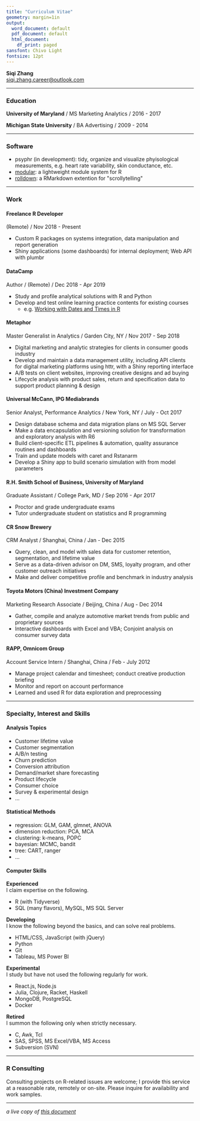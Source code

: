 ```yaml
---
title: "Curriculum Vitae"
geometry: margin=1in
output:
  word_document: default
  pdf_document: default
  html_document:
    df_print: paged
sansfont: Chivo Light
fontsize: 12pt
---
```


**Siqi Zhang**  
siqi.zhang.career@outlook.com


***
### Education ###

**University of Maryland** / MS Marketing Analytics / 2016 - 2017

**Michigan State University** / BA Advertising / 2009 - 2014    
    
***
### Software ###

- psyphr (in development): tidy, organize and visualize phyisological measurements, e.g. heart rate variability, skin conductance, etc.
- [modular](https://github.com/iqis/modular): a lightweight module system for R
- [rolldown](https://cran.r-project.org/web/packages/rolldown/): a RMarkdown extention for "scrollytelling" 
    
***    
### Work

#### Freelance R Developer
(Remote) / Nov 2018 - Present

- Custom R packages on systems integration, data manipulation and report generation
- Shiny applications (some dashboards) for internal deployment; Web API with plumbr
    
    
#### DataCamp
Author / (Remote) / Dec 2018 - Apr 2019

- Study and profile analytical solutions with R and Python
- Develop and test online learning practice contents for existing courses
  - e.g. [Working with Dates and Times in R](https://www.datacamp.com/courses/working-with-dates-and-times-in-r)
   
      
#### Metaphor 
Master Generalist in Analytics / Garden City, NY / Nov 2017 - Sep 2018  

- Digital marketing and analytic strategies for clients in consumer goods industry
- Develop and maintain a data management utility, including API clients for digital marketing platforms using httr, with a Shiny reporting interface
- A/B tests on client websites, improving creative designs and ad buying
- Lifecycle analysis with product sales, return and specification data to support product planning & design

    
    
#### Universal McCann, IPG Mediabrands 	
Senior Analyst, Performance Analytics / New York, NY / July - Oct 2017

- Design database schema and data migration plans on MS SQL Server
- Make a data encapsulation and versioning solution for transformation and exploratory analysis with R6
- Build client-specific ETL pipelines & automation, quality assurance routines and dashboards
- Train and update models with caret and Rstanarm
- Develop a Shiny app to build scenario simulation with from model parameters
    
    
#### R.H. Smith School of Business, University of Maryland
Graduate Assistant / College Park, MD / Sep 2016 - Apr 2017

- Proctor and grade undergraduate exams
- Tutor undergraduate student on statistics and R programming
    
    
#### CR Snow Brewery
CRM Analyst / Shanghai, China / Jan - Dec 2015

- Query, clean, and model with sales data for customer retention, segmentation, and lifetime value
- Serve as a data-driven advisor on DM, SMS, loyalty program, and other customer outreach initiatives
- Make and deliver competitive profile and benchmark in industry analysis

    
    
#### Toyota Motors (China) Investment Company
Marketing Research Associate / Beijing, China / Aug - Dec 2014

- Gather, compile and analyze automotive market trends from public and proprietary sources
- Interactive dashboards with Excel and VBA; Conjoint analysis on consumer survey data
    
    
#### RAPP, Omnicom Group   
Account Service Intern / Shanghai, China / Feb - July 2012

- Manage project calendar and timesheet; conduct creative production briefing
- Monitor and report on account performance
- Learned and used R for data exploration and preprocessing
    

***
### Specialty, Interest and Skills

    
#### Analysis Topics

- Customer lifetime value
- Customer segmentation
- A/B/n testing
- Churn prediction
- Conversion attribution
- Demand/market share forecasting
- Product lifecycle 
- Consumer choice
- Survey & experimental design
- ... 

#### Statistical Methods

- regression: GLM, GAM, glmnet, ANOVA
- dimension reduction: PCA, MCA
- clustering: k-means, POPC
- bayesian: MCMC, bandit
- tree: CART, ranger
- ...

#### Computer Skills

__Experienced__        
I claim expertise on the following.

- R (with Tidyverse)
- SQL (many flavors), MySQL, MS SQL Server

__Developing__    
I know the following beyond the basics, and can solve real problems.

- HTML/CSS, JavaScript (with jQuery)
- Python
- Git
- Tableau, MS Power BI

__Experimental__    
I study but have not used the following regularly for work.

- React.js, Node.js
- Julia, Clojure, Racket, Haskell
- MongoDB, PostgreSQL
- Docker

__Retired__   
I summon the following only when strictly necessary.

- C, Awk, Tcl
- SAS, SPSS, MS Excel/VBA, MS Access
- Subversion (SVN)

***
### R Consulting
Consulting projects on R-related issues are welcome; I provide this service at a reasonable rate, remotely or on-site. Please inquire for availability and work samples. 
***
_a live copy of [this document](http://iqis.netlify.com/vitae)_
